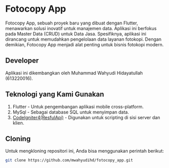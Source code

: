 # Fotocopy App

Fotocopy App, sebuah proyek baru yang dibuat dengan Flutter, menawarkan solusi inovatif untuk manajemen data. Aplikasi ini berfokus pada Master Data (CRUD) untuk Data Jasa. Spesifiknya, aplikasi ini dirancang untuk memudahkan pengelolaan data layanan fotokopi. Dengan demikian, Fotocopy App menjadi alat penting untuk bisnis fotokopi modern.

## Developer

Aplikasi ini dikembangkan oleh Muhammad Wahyudi Hidayatullah (613220016).

## Teknologi yang Kami Gunakan

1. Flutter - Untuk pengembangan aplikasi mobile cross-platform.
2. MySql - Sebagai database SQL untuk menyimpan data.
3. [CodeIgniter4(ResfulApi)](https://github.com/mwahyudihd/fotocopy-api)  - Digunakan untuk scripting di sisi server dan klien.

## Cloning

Untuk mengkloning repositori ini, Anda bisa menggunakan perintah berikut:

```bash
git clone https://github.com/mwahyudihd/fotocopy_app.git